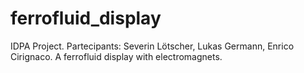 # ferrofluid_display
IDPA Project.  Partecipants: Severin Lötscher, Lukas Germann, Enrico Cirignaco. A ferrofluid display with electromagnets.
